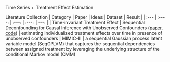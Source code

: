 Time Series + Treatment Effect Estimation

Literature Collection
| Category | Paper | Ideas | Dataset | Result |
| :---  | :----: | :---: | :---: | ---: |
| Time-invariant Treatment Effect | Sequential Deconfounding for Causal Inference with Unobserved Confounders ([paper](https://arxiv.org/abs/2104.09323), [code](https://github.com/tobhatt/SeqDeconf)) | estimating individualized treatment effects over time in presence of unobserved confounders | MIMIC-III | a sequential Gaussian process latent variable model (SeqGPLVM) that captures the sequential dependencies between assigned treatment by leveraging the underlying structure of the conditional Markov model (CMM)
